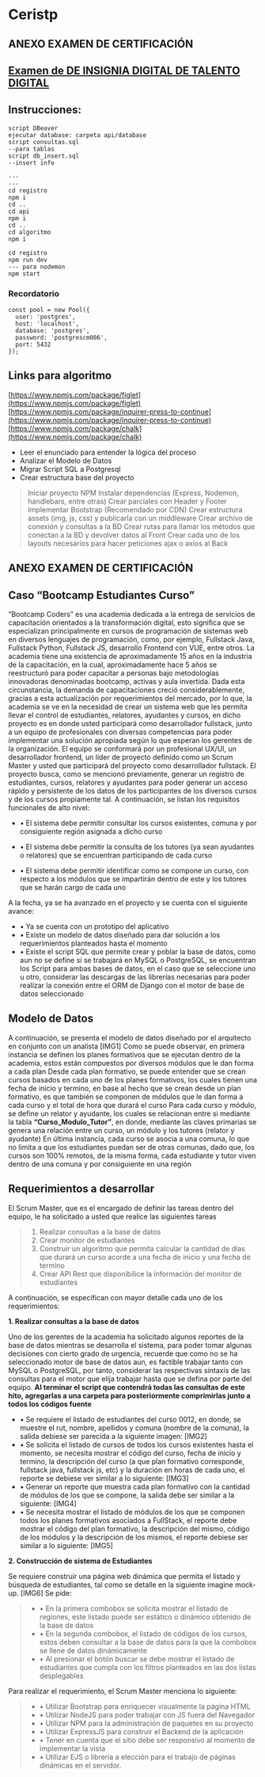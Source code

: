 # Ceristp

## ANEXO EXAMEN DE CERTIFICACIÓN

## [Examen de DE INSIGNIA DIGITAL DE TALENTO DIGITAL](https://github.com/Ceristp)

## Instrucciones:

~~~
script DBeaver
ejecutar database: carpeta api/database
script consultas.sql
--para tablas
script db_insert.sql
--insert info

---
---
cd registro
npm i
cd ..
cd api
npm i
cd ..
cd algoritmo
npm i

cd registro
npm run dev
--- para nodemon
npm start
~~~


### Recordatorio
~~~
const pool = new Pool({
  user: 'postgres',
  host: 'localhost',
  database: 'postgres',
  password: 'postgrescm006',
  port: 5432
});
~~~

## Links para algoritmo
[https://www.npmjs.com/package/figlet](https://www.npmjs.com/package/figlet)
[https://www.npmjs.com/package/inquirer-press-to-continue](https://www.npmjs.com/package/inquirer-press-to-continue)
[https://www.npmjs.com/package/chalk](https://www.npmjs.com/package/chalk)

+ Leer el enunciado para entender la lógica del proceso
+ Analizar el Modelo de Datos
+ Migrar Script SQL a Postgresql
+ Crear estructura base del proyecto
> Iniciar proyecto NPM
> Instalar dependencias (Express, Nodemon, handlebars, entre otras)
> Crear parciales con Header y Footer
> Implementar Bootstrap (Recomendado por CDN)
> Crear estructura assets (img, js, css) y publicarla con un middleware
> Crear archivo de conexión y consultas a la BD
> Crear rutas para llamar los métodos que conectan a la BD y devolver datos al Front
> Crear cada uno de los layouts necesarios para hacer peticiones ajax o axios al Back

## ANEXO EXAMEN DE CERTIFICACIÓN

## Caso “Bootcamp Estudiantes Curso”

“Bootcamp Coders” es una academia dedicada a la entrega de servicios de capacitación orientados a la transformación digital, esto significa que se especializan principalmente en cursos de programación de sistemas web en diversos lenguajes de programación, como, por ejemplo, Fullstack Java, Fullstack Python, Fullstack JS, desarrollo Frontend con VUE, entre otros.
La academia tiene una existencia de aproximadamente 15 años en la industria de la capacitación, en la cual, aproximadamente hace 5 años se reestructuró para poder capacitar a personas bajo metodologías innovadoras denominadas bootcamp, activas y aula invertida.
Dada esta circunstancia, la demanda de capacitaciones creció considerablemente, gracias a esta actualización por requerimientos del mercado, por lo que, la academia se ve en la necesidad de crear un sistema web que les permita llevar el control de estudiantes, relatores, ayudantes y cursos, en dicho proyecto es en donde usted participará como desarrollador fullstack, junto a un equipo de profesionales con diversas competencias para poder implementar una solución apropiada según lo que esperan los gerentes de la organización.
El equipo se conformará por un profesional UX/UI, un desarrollador frontend, un líder de proyecto definido como un Scrum Master y usted que participará del proyecto como desarrollador fullstack.
El proyecto busca, como se mencionó previamente, generar un registro de estudiantes, cursos, relatores y ayudantes para poder generar un acceso rápido y persistente de los datos de los participantes de los diversos cursos y de los cursos propiamente tal. A continuación, se listan los requisitos funcionales de alto nivel:

+ •	El sistema debe permitir consultar los cursos existentes, comuna y por consiguiente región asignada a dicho curso

+ •	El sistema debe permitir la consulta de los tutores (ya sean ayudantes o relatores) que se encuentran participando de cada curso

+ •	El sistema debe permitir identificar como se compone un curso, con respecto a los módulos que se impartirán dentro de este y los tutores que se harán cargo de cada uno

A la fecha, ya se ha avanzado en el proyecto y se cuenta con el siguiente avance:

+ •	Ya se cuenta con un prototipo del aplicativo
+ •	Existe un modelo de datos diseñado para dar solución a los requerimientos planteados hasta el momento
+ •	Existe el script SQL que permite crear y poblar la base de datos, como aun no se define si se trabajará en MySQL o PostgreSQL, se encuentran los Script para ambas bases de datos, en el caso que se seleccione uno u otro, considerar las descargas de las librerías necesarias para poder realizar la conexión entre el ORM de Django con el motor de base de datos seleccionado

## Modelo de Datos
A continuación, se presenta el modelo de datos diseñado por el arquitecto en conjunto con un analista
[IMG1]
Como se puede observar, en primera instancia se definen los planes formativos que se ejecutan dentro de la academia, estos están compuestos por diversos módulos que le dan forma a cada plan
Desde cada plan formativo, se puede entender que se crean cursos basados en cada uno de los planes formativos, los cuales tienen una fecha de inicio y termino, en base al hecho que se crean desde un plan formativo, es que también se componen de módulos que le dan forma a cada curso y el total de hora que durará el curso
Para cada curso y módulo, se define un relator y ayudante, los cuales se relacionan entre si mediante la tabla **“Curso_Modulo_Tutor”**, en donde, mediante las claves primarias se genera una relación entre un curso, un módulo y los tutores (relator y ayudante)
En última instancia, cada curso se asocia a una comuna, lo que no limita a que los estudiantes puedan ser de otras comunas, dado que, los cursos son 100% remotos, de la misma forma, cada estudiante y tutor viven dentro de una comuna y por consiguiente en una región

## Requerimientos a desarrollar
El Scrum Master, que es el encargado de definir las tareas dentro del equipo, le ha solicitado a usted que realice las siguientes tareas
> 1.	Realizar consultas a la base de datos
> 2.	Crear monitor de estudiantes
> 3.	Construir un algoritmo que permita calcular la cantidad de días que durará un curso acorde a una fecha de inicio y una fecha de termino
> 4.	Crear API Rest que disponibilice la información del monitor de estudiantes

A continuación, se especifican con mayor detalle cada uno de los requerimientos:

**1.	Realizar consultas a la base de datos**

Uno de los gerentes de la academia ha solicitado algunos reportes de la base de datos mientras se desarrolla el sistema, para poder tomar algunas decisiones con cierto grado de urgencia, recuerde que como no se ha seleccionado motor de base de datos aun, es factible trabajar tanto con MySQL o PostgreSQL, por tanto, considerar las respectivas sintaxis de las consultas para el motor que elija trabajar hasta que se defina por parte del equipo. **Al terminar el script que contendrá todas las consultas de este hito, agregarlas a una carpeta para posteriormente comprimirlas junto a todos los códigos fuente**

+ •	Se requiere el listado de estudiantes del curso 0012, en donde, se muestre el rut, nombre, apellidos y comuna (nombre de la comuna), la salida debiese ser parecida a la siguiente imagen:
[IMG2]
+ •	Se solicita el listado de cursos de todos los cursos existentes hasta el momento, se necesita mostrar el código del curso, fecha de inicio y termino, la descripción del curso (a que plan formativo corresponde, fullstack java, fullstack js, etc) y la duración en horas de cada uno, el reporte se debiese ver similar a lo siguiente:
[IMG3]
+ •	Generar un reporte que muestra cada plan formativo con la cantidad de módulos de los que se compone, la salida debe ser similar a la siguiente:
[IMG4]
+ •	Se necesita mostrar el listado de módulos de los que se componen todos los planes formativos asociados a FullStack, el reporte debe mostrar el código del plan formativo, la descripción del mismo, código de los módulos y la descripción de los mismos, el reporte debiese ser similar a lo siguiente:
[IMG5]

**2.	Construcción de sistema de Estudiantes**

Se requiere construir una página web dinámica que permita el listado y búsqueda de estudiantes, tal como se detalle en la siguiente imagine mock-up.
[IMG6]
Se pide:
> + •	En la primera combobox se solicita mostrar el listado de regiones, este listado puede ser estático o dinámico obtenido de la base de datos
> + •	En la segunda combobox, el listado de códigos de los cursos, estos deben consultar a la base de datos para la que la combobox se llene de datos dinámicamente
> + •	Al presionar el botón buscar se debe mostrar el listado de estudiantes que cumpla con los filtros planteados en las dos listas desplegables

Para realizar el requerimiento, el Scrum Master menciona lo siguiente:

> + •	Utilizar Bootstrap para enriquecer visualmente la página HTML
> + •	Utilizar NodeJS para poder trabajar con JS fuera del Navegador
> + •	Utilizar NPM para la administración de paquetes en su proyecto
> + •	Utilizar ExpressJS para construir el Backend de la aplicación
> + •	Tener en cuenta que el sitio debe ser responsivo al momento de implementar la vista
> + •	Utilizar EJS o librería a elección para el trabajo de páginas dinámicas en el servidor.